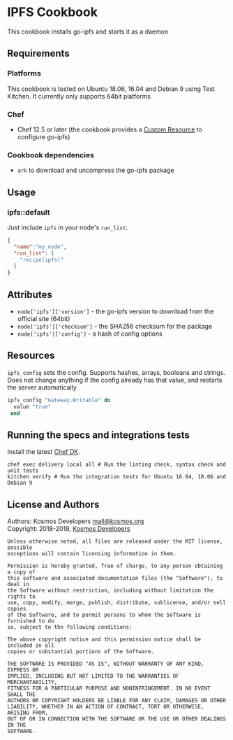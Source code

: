 # IPFS Cookbook

This cookbook installs go-ipfs and starts it as a daemon

## Requirements

### Platforms

This cookbook is tested on Ubuntu 18.06, 16.04 and Debian 9 using Test Kitchen.
It currently only supports 64bit platforms

### Chef

- Chef 12.5 or later (the cookbook provides a
  [Custom Resource](https://docs.chef.io/custom_resources.html) to configure
  go-ipfs)

### Cookbook dependencies

- `ark` to download and uncompress the go-ipfs package

## Usage

### ipfs::default

Just include `ipfs` in your node's `run_list`:

```json
{
  "name":"my_node",
  "run_list": [
    "recipe[ipfs]"
  ]
}
```

## Attributes

- `node['ipfs']['version']` - the go-ipfs version to download from the official
site (64bit)
- `node['ipfs']['checksum']` - the SHA256 checksum for the package
- `node['ipfs']['config']` - a hash of config options

## Resources

`ipfs_config` sets the config. Supports hashes, arrays, booleans and strings.
Does not change anything if the config already has that value, and restarts
the server automatically

```ruby
ipfs_config "Gateway.Writable" do
  value "true"
 end
```

## Running the specs and integrations tests

Install the latest [Chef DK](https://downloads.chef.io/chefdk).

```
chef exec delivery local all # Run the linting check, syntax check and unit tests
kitchen verify # Run the integration tests for Ubuntu 16.04, 18.06 and Debian 9
```

## License and Authors

Authors: Kosmos Developers mail@kosmos.org  
Copyright: 2018-2019, [Kosmos Developers](https://kredits.kosmos.org/)

```
Unless otherwise noted, all files are released under the MIT license, possible
exceptions will contain licensing information in them.

Permission is hereby granted, free of charge, to any person obtaining a copy of
this software and associated documentation files (the "Software"), to deal in
the Software without restriction, including without limitation the rights to
use, copy, modify, merge, publish, distribute, sublicense, and/or sell copies
of the Software, and to permit persons to whom the Software is furnished to do
so, subject to the following conditions:

The above copyright notice and this permission notice shall be included in all
copies or substantial portions of the Software.

THE SOFTWARE IS PROVIDED "AS IS", WITHOUT WARRANTY OF ANY KIND, EXPRESS OR
IMPLIED, INCLUDING BUT NOT LIMITED TO THE WARRANTIES OF MERCHANTABILITY,
FITNESS FOR A PARTICULAR PURPOSE AND NONINFRINGEMENT. IN NO EVENT SHALL THE
AUTHORS OR COPYRIGHT HOLDERS BE LIABLE FOR ANY CLAIM, DAMAGES OR OTHER
LIABILITY, WHETHER IN AN ACTION OF CONTRACT, TORT OR OTHERWISE, ARISING FROM,
OUT OF OR IN CONNECTION WITH THE SOFTWARE OR THE USE OR OTHER DEALINGS IN THE
SOFTWARE.
```
